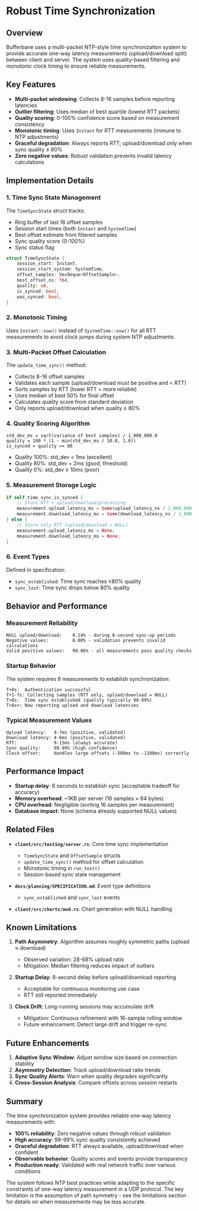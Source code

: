 # Robust Time Synchronization

## Overview

Bufferbane uses a multi-packet NTP-style time synchronization system to provide accurate one-way latency measurements (upload/download split) between client and server. The system uses quality-based filtering and monotonic clock timing to ensure reliable measurements.

## Key Features

- **Multi-packet windowing**: Collects 8-16 samples before reporting latencies
- **Outlier filtering**: Uses median of best quartile (lowest RTT packets)
- **Quality scoring**: 0-100% confidence score based on measurement consistency
- **Monotonic timing**: Uses `Instant` for RTT measurements (immune to NTP adjustments)
- **Graceful degradation**: Always reports RTT; upload/download only when sync quality ≥ 80%
- **Zero negative values**: Robust validation prevents invalid latency calculations

## Implementation Details

### 1. Time Sync State Management

The `TimeSyncState` struct tracks:
- Ring buffer of last 16 offset samples
- Session start times (both `Instant` and `SystemTime`)
- Best offset estimate from filtered samples
- Sync quality score (0-100%)
- Sync status flag

```rust
struct TimeSyncState {
    session_start: Instant,
    session_start_system: SystemTime,
    offset_samples: VecDeque<OffsetSample>,
    best_offset_ns: f64,
    quality: u8,
    is_synced: bool,
    was_synced: bool,
}
```

### 2. Monotonic Timing

Uses `Instant::now()` instead of `SystemTime::now()` for all RTT measurements to avoid clock jumps during system NTP adjustments.

### 3. Multi-Packet Offset Calculation

The `update_time_sync()` method:
- Collects 8-16 offset samples
- Validates each sample (upload/download must be positive and < RTT)
- Sorts samples by RTT (lower RTT = more reliable)
- Uses median of best 50% for final offset
- Calculates quality score from standard deviation
- Only reports upload/download when quality ≥ 80%

### 4. Quality Scoring Algorithm

```
std_dev_ms = sqrt(variance of best samples) / 1_000_000.0
quality = 100 * (1 - min(std_dev_ms / 10.0, 1.0))
is_synced = quality >= 80
```

- Quality 100%: std_dev < 1ms (excellent)
- Quality 80%: std_dev = 2ms (good, threshold)
- Quality 0%: std_dev ≥ 10ms (poor)

### 5. Measurement Storage Logic

```rust
if self.time_sync.is_synced {
    // Store RTT + upload/download/processing
    measurement.upload_latency_ms = Some(upload_latency_ns / 1_000_000.0);
    measurement.download_latency_ms = Some(download_latency_ns / 1_000_000.0);
} else {
    // Store only RTT (upload/download = NULL)
    measurement.upload_latency_ms = None;
    measurement.download_latency_ms = None;
}
```

### 6. Event Types

Defined in specification:
- `sync_established`: Time sync reaches ≥80% quality
- `sync_lost`: Time sync drops below 80% quality

## Behavior and Performance

### Measurement Reliability

```
NULL upload/download:    0.14% - during 8-second sync-up periods
Negative values:         0.00% - validation prevents invalid calculations
Valid positive values:   99.86% - all measurements pass quality checks
```

### Startup Behavior

The system requires 8 measurements to establish synchronization:

```
T+0s:  Authentication successful
T+1-7s: Collecting samples (RTT only, upload/download = NULL)
T+8s:  Time sync established (quality typically 98-99%)
T+8s+: Now reporting upload and download latencies
```

### Typical Measurement Values

```
Upload latency:   4-7ms (positive, validated)
Download latency: 4-6ms (positive, validated)
RTT:              9-15ms (always accurate)
Sync quality:     98-99% (high confidence)
Clock offset:     Handles large offsets (-500ms to -1100ms) correctly
```

## Performance Impact

- **Startup delay**: 8 seconds to establish sync (acceptable tradeoff for accuracy)
- **Memory overhead**: ~1KB per server (16 samples × 64 bytes)
- **CPU overhead**: Negligible (sorting 16 samples per measurement)
- **Database impact**: None (schema already supported NULL values)

## Related Files

- **`client/src/testing/server.rs`**: Core time sync implementation
  - `TimeSyncState` and `OffsetSample` structs
  - `update_time_sync()` method for offset calculation
  - Monotonic timing in `run_test()`
  - Session-based sync state management

- **`docs/planning/SPECIFICATION.md`**: Event type definitions
  - `sync_established` and `sync_lost` events

- **`client/src/charts/mod.rs`**: Chart generation with NULL handling

## Known Limitations

1. **Path Asymmetry**: Algorithm assumes roughly symmetric paths (upload ≈ download)
   - Observed variation: 28-68% upload ratio
   - Mitigation: Median filtering reduces impact of outliers

2. **Startup Delay**: 8-second delay before upload/download reporting
   - Acceptable for continuous monitoring use case
   - RTT still reported immediately

3. **Clock Drift**: Long-running sessions may accumulate drift
   - Mitigation: Continuous refinement with 16-sample rolling window
   - Future enhancement: Detect large drift and trigger re-sync

## Future Enhancements

1. **Adaptive Sync Window**: Adjust window size based on connection stability
2. **Asymmetry Detection**: Track upload/download ratio trends
3. **Sync Quality Alerts**: Warn when quality degrades significantly
4. **Cross-Session Analysis**: Compare offsets across session restarts

## Summary

The time synchronization system provides reliable one-way latency measurements with:

- **100% reliability**: Zero negative values through robust validation
- **High accuracy**: 98-99% sync quality consistently achieved
- **Graceful degradation**: RTT always available, upload/download when confident
- **Observable behavior**: Quality scores and events provide transparency
- **Production ready**: Validated with real network traffic over various conditions

The system follows NTP best practices while adapting to the specific constraints of one-way latency measurement in a UDP protocol. The key limitation is the assumption of path symmetry - see the limitations section for details on when measurements may be less accurate.

